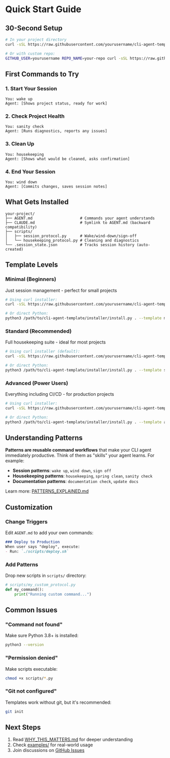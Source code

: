 # Quick Start Guide

## 30-Second Setup

```bash
# In your project directory
curl -sSL https://raw.githubusercontent.com/yourusername/cli-agent-template/main/install.sh | bash

# Or with custom repo:
GITHUB_USER=yourusername REPO_NAME=your-repo curl -sSL https://raw.githubusercontent.com/yourusername/cli-agent-template/main/install.sh | bash
```

## First Commands to Try

### 1. Start Your Session
```
You: wake up
Agent: [Shows project status, ready for work]
```

### 2. Check Project Health
```
You: sanity check
Agent: [Runs diagnostics, reports any issues]
```

### 3. Clean Up
```
You: housekeeping
Agent: [Shows what would be cleaned, asks confirmation]
```

### 4. End Your Session
```
You: wind down
Agent: [Commits changes, saves session notes]
```

## What Gets Installed

```
your-project/
├── AGENT.md                     # Commands your agent understands
├── CLAUDE.md                    # Symlink to AGENT.md (backward compatibility)
├── scripts/
│   ├── session_protocol.py      # Wake/wind-down/sign-off
│   └── housekeeping_protocol.py # Cleaning and diagnostics
└── .session_state.json          # Tracks session history (auto-created)
```

## Template Levels

### Minimal (Beginners)
Just session management - perfect for small projects
```bash
# Using curl installer:
curl -sSL https://raw.githubusercontent.com/yourusername/cli-agent-template/main/install.sh | bash -s . minimal

# Or direct Python:
python3 /path/to/cli-agent-template/installer/install.py . --template minimal
```

### Standard (Recommended)
Full housekeeping suite - ideal for most projects
```bash
# Using curl installer (default):
curl -sSL https://raw.githubusercontent.com/yourusername/cli-agent-template/main/install.sh | bash

# Or direct Python:
python3 /path/to/cli-agent-template/installer/install.py . --template standard
```

### Advanced (Power Users)
Everything including CI/CD - for production projects
```bash
# Using curl installer:
curl -sSL https://raw.githubusercontent.com/yourusername/cli-agent-template/main/install.sh | bash -s . advanced

# Or direct Python:
python3 /path/to/cli-agent-template/installer/install.py . --template advanced
```

## Understanding Patterns

**Patterns are reusable command workflows** that make your CLI agent immediately productive. Think of them as "skills" your agent learns. For example:

- **Session patterns**: `wake up`, `wind down`, `sign off`
- **Housekeeping patterns**: `housekeeping`, `spring clean`, `sanity check`
- **Documentation patterns**: `documentation check`, `update docs`

Learn more: [PATTERNS_EXPLAINED.md](PATTERNS_EXPLAINED.md)

## Customization

### Change Triggers
Edit `AGENT.md` to add your own commands:
```markdown
### Deploy to Production
When user says "deploy", execute:
- Run: `./scripts/deploy.sh`
```

### Add Patterns
Drop new scripts in `scripts/` directory:
```python
# scripts/my_custom_protocol.py
def my_command():
    print("Running custom command...")
```

## Common Issues

### "Command not found"
Make sure Python 3.8+ is installed:
```bash
python3 --version
```

### "Permission denied"
Make scripts executable:
```bash
chmod +x scripts/*.py
```

### "Git not configured"
Templates work without git, but it's recommended:
```bash
git init
```

## Next Steps

1. Read [WHY_THIS_MATTERS.md](WHY_THIS_MATTERS.md) for deeper understanding
2. Check [examples/](../examples/) for real-world usage
3. Join discussions on [GitHub Issues](https://github.com/gmelli/cli-agent-template/issues)